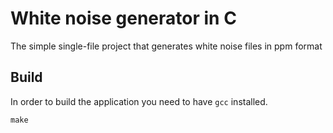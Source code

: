 # White noise generator in C
The simple single-file project that generates white noise files in ppm format
## Build
In order to build the application you need to have `gcc` installed.
```
make
```
